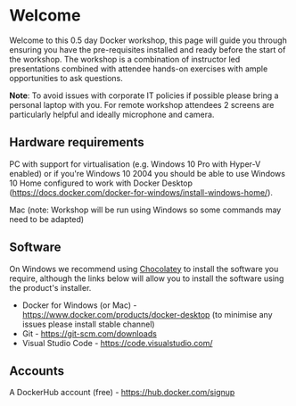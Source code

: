 # Welcome

Welcome to this 0.5 day Docker workshop, this page will guide you through ensuring you have the pre-requisites installed and ready before the start of the workshop.
The workshop is a combination of instructor led presentations combined with attendee hands-on exercises with ample opportunities to ask questions.

**Note**: To avoid issues with corporate IT policies if possible please bring a personal laptop with you. For remote workshop attendees 2 screens are particularly helpful and ideally microphone and camera.

## Hardware requirements

PC with support for virtualisation (e.g. Windows 10 Pro with Hyper-V enabled) or if you're Windows 10 2004 you should be able to use Windows 10 Home configured to work with Docker Desktop (https://docs.docker.com/docker-for-windows/install-windows-home/).

Mac (note: Workshop will be run using Windows so some commands may need to be adapted)

## Software

On Windows we recommend using [Chocolatey](https://chocolatey.org/install) to install the software you require, although the links below will allow you to install the software using the product's installer.

* Docker for Windows (or Mac) - https://www.docker.com/products/docker-desktop (to minimise any issues please install stable channel)
* Git - https://git-scm.com/downloads
* Visual Studio Code - https://code.visualstudio.com/ 
  
## Accounts
A DockerHub account (free) - https://hub.docker.com/signup 
